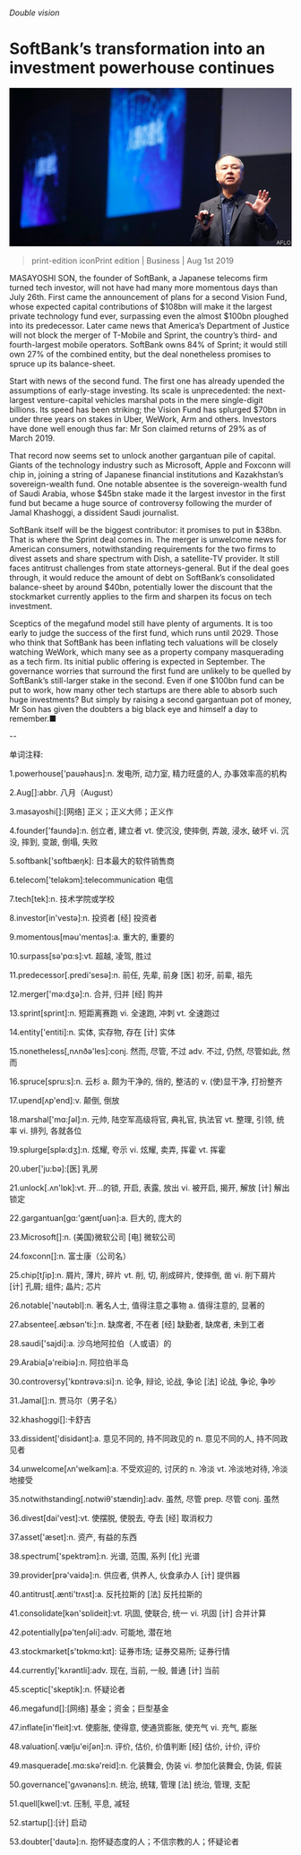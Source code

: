 ###### Double vision

# SoftBank’s transformation into an investment powerhouse continues 

![image](images/20190727_FNP506.jpg) 

> print-edition iconPrint edition | Business | Aug 1st 2019 

MASAYOSHI SON, the founder of SoftBank, a Japanese telecoms firm turned tech investor, will not have had many more momentous days than July 26th. First came the announcement of plans for a second Vision Fund, whose expected capital contributions of $108bn will make it the largest private technology fund ever, surpassing even the almost $100bn ploughed into its predecessor. Later came news that America’s Department of Justice will not block the merger of T-Mobile and Sprint, the country’s third- and fourth-largest mobile operators. SoftBank owns 84% of Sprint; it would still own 27% of the combined entity, but the deal nonetheless promises to spruce up its balance-sheet. 

Start with news of the second fund. The first one has already upended the assumptions of early-stage investing. Its scale is unprecedented: the next-largest venture-capital vehicles marshal pots in the mere single-digit billions. Its speed has been striking; the Vision Fund has splurged $70bn in under three years on stakes in Uber, WeWork, Arm and others. Investors have done well enough thus far: Mr Son claimed returns of 29% as of March 2019. 

That record now seems set to unlock another gargantuan pile of capital. Giants of the technology industry such as Microsoft, Apple and Foxconn will chip in, joining a string of Japanese financial institutions and Kazakhstan’s sovereign-wealth fund. One notable absentee is the sovereign-wealth fund of Saudi Arabia, whose $45bn stake made it the largest investor in the first fund but became a huge source of controversy following the murder of Jamal Khashoggi, a dissident Saudi journalist. 

SoftBank itself will be the biggest contributor: it promises to put in $38bn. That is where the Sprint deal comes in. The merger is unwelcome news for American consumers, notwithstanding requirements for the two firms to divest assets and share spectrum with Dish, a satellite-TV provider. It still faces antitrust challenges from state attorneys-general. But if the deal goes through, it would reduce the amount of debt on SoftBank’s consolidated balance-sheet by around $40bn, potentially lower the discount that the stockmarket currently applies to the firm and sharpen its focus on tech investment. 

Sceptics of the megafund model still have plenty of arguments. It is too early to judge the success of the first fund, which runs until 2029. Those who think that SoftBank has been inflating tech valuations will be closely watching WeWork, which many see as a property company masquerading as a tech firm. Its initial public offering is expected in September. The governance worries that surround the first fund are unlikely to be quelled by SoftBank’s still-larger stake in the second. Even if one $100bn fund can be put to work, how many other tech startups are there able to absorb such huge investments? But simply by raising a second gargantuan pot of money, Mr Son has given the doubters a big black eye and himself a day to remember.■ 

-- 

 单词注释:

1.powerhouse['pauәhaus]:n. 发电所, 动力室, 精力旺盛的人, 办事效率高的机构 

2.Aug[]:abbr. 八月（August） 

3.masayoshi[]:[网络] 正义；正义大师；正义作 

4.founder['faundә]:n. 创立者, 建立者 vt. 使沉没, 使摔倒, 弄跛, 浸水, 破坏 vi. 沉没, 摔到, 变跛, 倒塌, 失败 

5.softbank['sɒftbæŋk]: 日本最大的软件销售商 

6.telecom['telәkɔm]:telecommunication 电信 

7.tech[tek]:n. 技术学院或学校 

8.investor[in'vestә]:n. 投资者 [经] 投资者 

9.momentous[mәu'mentәs]:a. 重大的, 重要的 

10.surpass[sә'pɑ:s]:vt. 超越, 凌驾, 胜过 

11.predecessor[.predi'sesә]:n. 前任, 先辈, 前身 [医] 初牙, 前辈, 祖先 

12.merger['mә:dʒә]:n. 合并, 归并 [经] 购并 

13.sprint[sprint]:n. 短距离赛跑 vi. 全速跑, 冲刺 vt. 全速跑过 

14.entity['entiti]:n. 实体, 实存物, 存在 [计] 实体 

15.nonetheless[,nʌnðә'les]:conj. 然而, 尽管, 不过 adv. 不过, 仍然, 尽管如此, 然而 

16.spruce[spru:s]:n. 云杉 a. 颇为干净的, 俏的, 整洁的 v. (使)显干净, 打扮整齐 

17.upend[ʌp'end]:v. 颠倒, 倒放 

18.marshal['mɑ:ʃәl]:n. 元帅, 陆空军高级将官, 典礼官, 执法官 vt. 整理, 引领, 统率 vi. 排列, 各就各位 

19.splurge[splә:dʒ]:n. 炫耀, 夸示 vi. 炫耀, 卖弄, 挥霍 vt. 挥霍 

20.uber['ju:bә]:[医] 乳房 

21.unlock[.ʌn'lɒk]:vt. 开...的锁, 开启, 表露, 放出 vi. 被开启, 揭开, 解放 [计] 解出锁定 

22.gargantuan[gɑ:'gæntʃuәn]:a. 巨大的, 庞大的 

23.Microsoft[]:n. (美国)微软公司 [电] 微软公司 

24.foxconn[]:n. 富士康（公司名） 

25.chip[tʃip]:n. 屑片, 薄片, 碎片 vt. 削, 切, 削成碎片, 使摔倒, 凿 vi. 削下屑片 [计] 孔屑; 组件; 晶片; 芯片 

26.notable['nәutәbl]:n. 著名人士, 值得注意之事物 a. 值得注意的, 显著的 

27.absentee[.æbsәn'ti:]:n. 缺席者, 不在者 [经] 缺勤者, 缺席者, 未到工者 

28.saudi['sajdi]:a. 沙乌地阿拉伯（人或语）的 

29.Arabia[ә'reibiә]:n. 阿拉伯半岛 

30.controversy['kɒntrәvә:si]:n. 论争, 辩论, 论战, 争论 [法] 论战, 争论, 争吵 

31.Jamal[]:n. 贾马尔（男子名） 

32.khashoggi[]:卡舒吉 

33.dissident['disidәnt]:a. 意见不同的, 持不同政见的 n. 意见不同的人, 持不同政见者 

34.unwelcome[ʌn'welkәm]:a. 不受欢迎的, 讨厌的 n. 冷淡 vt. 冷淡地对待, 冷淡地接受 

35.notwithstanding[.nɒtwiθ'stændiŋ]:adv. 虽然, 尽管 prep. 尽管 conj. 虽然 

36.divest[dai'vest]:vt. 使摆脱, 使脱去, 夺去 [经] 取消权力 

37.asset['æset]:n. 资产, 有益的东西 

38.spectrum['spektrәm]:n. 光谱, 范围, 系列 [化] 光谱 

39.provider[prә'vaidә]:n. 供应者, 供养人, 伙食承办人 [计] 提供器 

40.antitrust[.ænti'trʌst]:a. 反托拉斯的 [法] 反托拉斯的 

41.consolidate[kәn'sɒlideit]:vt. 巩固, 使联合, 统一 vi. 巩固 [计] 合并计算 

42.potentially[pә'tenʃәli]:adv. 可能地, 潜在地 

43.stockmarket[s'tɒkmɑ:kɪt]: 证券市场; 证券交易所; 证券行情 

44.currently['kʌrәntli]:adv. 现在, 当前, 一般, 普通 [计] 当前 

45.sceptic['skeptik]:n. 怀疑论者 

46.megafund[]:[网络] 基金；资金；巨型基金 

47.inflate[in'fleit]:vt. 使膨胀, 使得意, 使通货膨胀, 使充气 vi. 充气, 膨胀 

48.valuation[.vælju'eiʃәn]:n. 评价, 估价, 价值判断 [经] 估价, 计价, 评价 

49.masquerade[.mɑ:skә'reid]:n. 化装舞会, 伪装 vi. 参加化装舞会, 伪装, 假装 

50.governance['gʌvәnәns]:n. 统治, 统辖, 管理 [法] 统治, 管理, 支配 

51.quell[kwel]:vt. 压制, 平息, 减轻 

52.startup[]:[计] 启动 

53.doubter['dautә]:n. 抱怀疑态度的人；不信宗教的人；怀疑论者 

